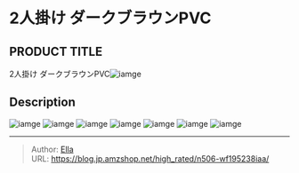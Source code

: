 # 2人掛け ダークブラウンPVC


## PRODUCT TITLE 

2人掛け ダークブラウンPVC![iamge](https://b2bfiles1.gigab2b.cn/image/wkseller/7404/20230201_504d40325c1c36e926eed20db578af05.jpg)

## Description











![iamge](https://b2bfiles1.gigab2b.cn/image/wkseller/7404/20230201_ebe3de19fcef9573207c8c5a151aa3ce.jpg)
![iamge](https://b2bfiles1.gigab2b.cn/image/wkseller/7404/20230201_7482c9e40de81fbcc1d15aaaa446756e.jpg)
![iamge](https://b2bfiles1.gigab2b.cn/image/wkseller/7404/20230201_7dbf6707c300b4922fd9e5e351732dba.jpg)
![iamge](https://b2bfiles1.gigab2b.cn/image/wkseller/7404/20230201_f3ad7a3170360b6f5061501a2ec3f902.jpg)
![iamge](https://b2bfiles1.gigab2b.cn/image/wkseller/7404/20230201_95b22543a35fd8c06ad850a396330b2c.jpg)
![iamge](https://b2bfiles1.gigab2b.cn/image/wkseller/7404/20230201_dbcec58ba4e137811a98afd1f64f0c2a.jpg)
![iamge](https://b2bfiles1.gigab2b.cn/image/wkseller/7404/20230201_92bd1c494c4d5c4d236b0f78ea892d9e.jpg)


---

> Author: [Ella](https://blog.jp.amzshop.net/)  
> URL: https://blog.jp.amzshop.net/high_rated/n506-wf195238iaa/  

